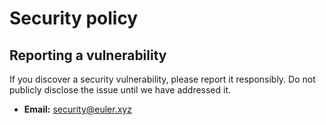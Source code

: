 # Security policy

## Reporting a vulnerability

If you discover a security vulnerability, please report it responsibly. Do not publicly disclose the issue until we have addressed it.

- **Email:** security@euler.xyz  
